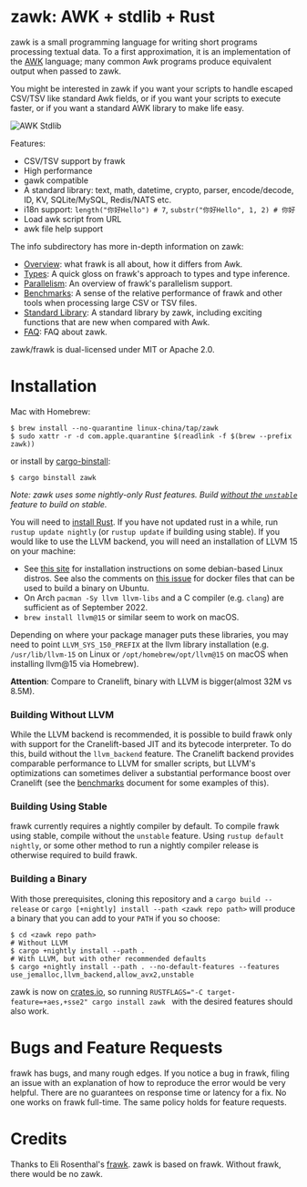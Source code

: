 zawk: AWK + stdlib + Rust
=====================================================

zawk is a small programming language for writing short programs processing textual data.
To a first approximation, it is an implementation of the [AWK](https://en.wikipedia.org/wiki/AWK) language;
many common Awk programs produce equivalent output when passed to zawk.

You might be interested in zawk if you want your scripts to handle escaped CSV/TSV like standard Awk fields,
or if you want your scripts to execute faster,
or if you want a standard AWK library to make life easy.

![AWK Stdlib](https://github.com/linux-china/zawk/blob/master/info/awk-stdlib.png?raw=true)

Features:

* CSV/TSV support by frawk
* High performance
* gawk compatible
* A standard library: text, math, datetime, crypto, parser, encode/decode, ID, KV, SQLite/MySQL, Redis/NATS etc.
* i18n support: `length("你好Hello") # 7`, `substr("你好Hello", 1, 2) # 你好`
* Load awk script from URL
* awk file help support

The info subdirectory has more in-depth information on zawk:

* [Overview](https://github.com/linux-china/zawk/blob/master/info/overview.md): what frawk is all about, how it differs
  from Awk.
* [Types](https://github.com/linux-china/zawk/blob/master/info/types.md): A quick gloss on frawk's approach to types and
  type inference.
* [Parallelism](https://github.com/linux-china/zawk/blob/master/info/parallelism.md): An overview of frawk's parallelism
  support.
* [Benchmarks](https://github.com/linux-china/zawk/blob/master/info/performance.md): A sense of the relative performance
  of frawk and other tools when processing large CSV or TSV files.
* [Standard Library](https://github.com/linux-china/zawk/blob/master/info/stdlib.md): A standard library by zawk,
  including exciting functions that are new when compared with Awk.
* [FAQ](https://github.com/linux-china/zawk/blob/master/info/faq.md): FAQ about zawk.

zawk/frawk is dual-licensed under MIT or Apache 2.0.

# Installation

Mac with Homebrew:

```shell
$ brew install --no-quarantine linux-china/tap/zawk
$ sudo xattr -r -d com.apple.quarantine $(readlink -f $(brew --prefix zawk))
```

or install by [cargo-binstall](https://github.com/cargo-bins/cargo-binstall):

```shell
$ cargo binstall zawk
```

*Note: zawk uses some nightly-only Rust features.
Build [without the `unstable`](#building-using-stable) feature to build on stable.*

You will need to [install Rust](https://rustup.rs/). If you have not updated rust in a while,
run `rustup update nightly` (or `rustup update` if building using stable). If you would like
to use the LLVM backend, you will need an installation of LLVM 15 on your machine:

* See [this site](https://apt.llvm.org/) for installation instructions on some debian-based Linux distros.
  See also the comments on [this issue](https://github.com/ezrosent/frawk/issues/63) for docker files that
  can be used to build a binary on Ubuntu.
* On Arch `pacman -Sy llvm llvm-libs` and a C compiler (e.g. `clang`) are sufficient as of September 2022.
* `brew install llvm@15` or similar seem to work on macOS.

Depending on where your package manager puts these libraries, you may need to
point `LLVM_SYS_150_PREFIX` at the llvm library installation
(e.g. `/usr/lib/llvm-15` on Linux or `/opt/homebrew/opt/llvm@15` on macOS when installing llvm@15 via Homebrew).

**Attention**: Compare to Cranelift, binary with LLVM is bigger(almost 32M vs 8.5M).

### Building Without LLVM

While the LLVM backend is recommended, it is possible to build frawk only with
support for the Cranelift-based JIT and its bytecode interpreter. To do this,
build without the `llvm_backend` feature. The Cranelift backend provides
comparable performance to LLVM for smaller scripts, but LLVM's optimizations
can sometimes deliver a substantial performance boost over Cranelift (see the
[benchmarks](https://github.com/linux-china/zawk/blob/master/info/performance.md) document for some examples of this).

### Building Using Stable

frawk currently requires a nightly compiler by default. To compile frawk using stable,
compile without the `unstable` feature. Using `rustup default nightly`, or some other
method to run a nightly compiler release is otherwise required to build frawk.

### Building a Binary

With those prerequisites, cloning this repository and a `cargo build --release`
or `cargo [+nightly] install --path <zawk repo path>` will produce a binary that you can
add to your `PATH` if you so choose:

```
$ cd <zawk repo path>
# Without LLVM
$ cargo +nightly install --path .
# With LLVM, but with other recommended defaults
$ cargo +nightly install --path . --no-default-features --features use_jemalloc,llvm_backend,allow_avx2,unstable
```

zawk is now on [crates.io](https://crates.io/crates/zawk), so running
`RUSTFLAGS="-C target-feature=+aes,+sse2" cargo install zawk ` with the desired features should also work.

# Bugs and Feature Requests

frawk has bugs, and many rough edges. If you notice a bug in frawk, filing an issue
with an explanation of how to reproduce the error would be very helpful. There are
no guarantees on response time or latency for a fix. No one works on frawk full-time.
The same policy holds for feature requests.

# Credits

Thanks to Eli Rosenthal's [frawk](https://github.com/ezrosent/frawk).
zawk is based on frawk. Without frawk, there would be no zawk. 
